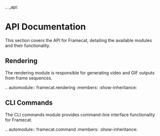 .. _api:

API Documentation
==================

This section covers the API for Framecat, detailing the available modules and their functionality.

Rendering
-----------------

The rendering module is responsible for generating video and GIF outputs from frame sequences.

.. automodule:: framecat.rendering
   :members:
   :show-inheritance:

CLI Commands
----------------

The CLI commands module provides command-line interface functionality for Framecat.

.. automodule:: framecat.command
   :members:
   :show-inheritance:
